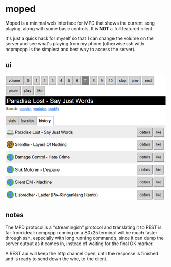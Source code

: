 # moped

Moped is a minimal web interface for MPD that shows the current song playing,
along with some basic controls. It is **NOT** a full featured client.

It's just a quick hack for myself so that I can change the volume
on the server and see what's playing from my phone (otherwise ssh
with ncpmpcpp is the simplest and best way to access the server).

## ui

![screenshot](./docs/screenshot-02.png)

## notes

The MPD protocol is a "streamingish" protocol and translating it to REST
is far from ideal: ncmpcpp running on a 80x25 terminal will be much faster
through ssh, especially with long running commands, since it can dump
the server output as it comes in, instead of waiting for the final OK
marker.

A REST api will keep the http channel open, until the response is finished
and is ready to send down the wire, to the client.
